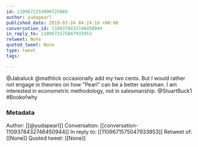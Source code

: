 ```yaml
---
id: 1109672253090725889
author: yudapearl
published_date: 2019-03-24 04:24:16 +00:00
conversation_id: 1109378432746450944
in_reply_to: 1109671575047933953
retweet: None
quoted_tweet: None
type: tweet
tags:

---
```


@Jabaluck @mathtick occasionally add my two cents. But I would rather not engage in theories on how
"Pearl" can be a better salesman. I am interested in econometric methodology, not in salesmanship. @StuartBuck1 #Bookofwhy

### Metadata

Author: [[@yudapearl]]
Conversation: [[conversation-1109378432746450944]]
In reply to: [[1109671575047933953]]
Retweet of: [[None]]
Quoted tweet: [[None]]
